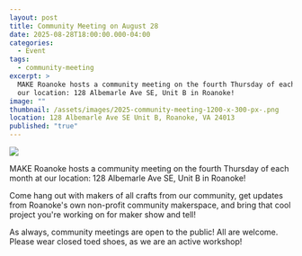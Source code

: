 ```yaml
---
layout: post
title: Community Meeting on August 28
date: 2025-08-28T18:00:00.000-04:00
categories:
  - Event
tags:
  - community-meeting
excerpt: >
  MAKE Roanoke hosts a community meeting on the fourth Thursday of each month at
  our location: 128 Albemarle Ave SE, Unit B in Roanoke!
image: ""
thumbnail: /assets/images/2025-community-meeting-1200-x-300-px-.png
location: 128 Albemarle Ave SE Unit B, Roanoke, VA 24013
published: "true"
---
```

![](/assets/images/2025-community-meeting-1200-x-300-px-.png)

MAKE Roanoke hosts a community meeting on the fourth Thursday of each month at our location: 128 Albemarle Ave SE, Unit B in Roanoke!

Come hang out with makers of all crafts from our community, get updates from Roanoke's own non-profit community makerspace, and bring that cool project you're working on for maker show and tell!

As always, community meetings are open to the public! All are welcome. Please wear closed toed shoes, as we are an active workshop!

